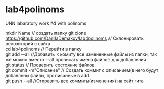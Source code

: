 # lab4polinoms
UNN labaratory work #4 with polinoms

mkdir Name // создать папку
git clone https://github.com/DanilaDemakov/lab4polinoms // Склонировать репозиторий с сайта  
cd lab4polinoms // Перейти в папку  
git add --all //Добавить к комиту все измененные файлы из папки, так же можно вместо --all прописать имена файлов для добавления  
git status // Проверить состояние файлов  
git commit -m"Описание" // Создать коммит с описанием(в него будут добавлены файлы, прописанные в add  
git push --all //Отправить все коммиты(изменения) на сайт гита  
